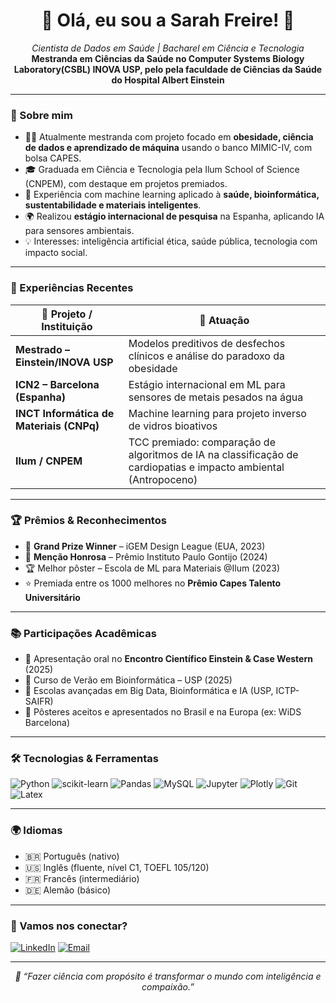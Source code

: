 <h1 align="center">🌟 Olá, eu sou a Sarah Freire! 🌟</h1>

<p align="center">
  <em>Cientista de Dados em Saúde | Bacharel em Ciência e Tecnologia</em><br>
  <strong>Mestranda em Ciências da Saúde no Computer Systems Biology Laboratory(CSBL) INOVA USP, pelo pela faculdade de Ciências da Saúde do Hospital Albert Einstein</strong>
</p>

---

### 🧬 Sobre mim

- 👩‍🔬 Atualmente mestranda com projeto focado em **obesidade, ciência de dados e aprendizado de máquina** usando o banco MIMIC-IV, com bolsa CAPES.
- 🎓 Graduada em Ciência e Tecnologia pela Ilum School of Science (CNPEM), com destaque em projetos premiados.
- 🧠 Experiência com machine learning aplicado à **saúde, bioinformática, sustentabilidade e materiais inteligentes**.
- 🌍 Realizou **estágio internacional de pesquisa** na Espanha, aplicando IA para sensores ambientais.
- 💡 Interesses: inteligência artificial ética, saúde pública, tecnologia com impacto social.

---

### 💼 Experiências Recentes

| 🏢 Projeto / Instituição | 📌 Atuação |
|-------------------------|------------|
| **Mestrado – Einstein/INOVA USP** | Modelos preditivos de desfechos clínicos e análise do paradoxo da obesidade |
| **ICN2 – Barcelona (Espanha)** | Estágio internacional em ML para sensores de metais pesados na água |
| **INCT Informática de Materiais (CNPq)** | Machine learning para projeto inverso de vidros bioativos |
| **Ilum / CNPEM** | TCC premiado: comparação de algoritmos de IA na classificação de cardiopatias e impacto ambiental (Antropoceno) |

---

### 🏆 Prêmios & Reconhecimentos

- 🥇 **Grand Prize Winner** – iGEM Design League (EUA, 2023)
- 🏅 **Menção Honrosa** – Prêmio Instituto Paulo Gontijo (2024)
- 🏆 Melhor pôster – Escola de ML para Materiais @Ilum (2023)
- ⭐ Premiada entre os 1000 melhores no **Prêmio Capes Talento Universitário**

---

### 📚 Participações Acadêmicas

- 🎤 Apresentação oral no **Encontro Científico Einstein & Case Western** (2025)
- 🧪 Curso de Verão em Bioinformática – USP (2025)
- 🧠 Escolas avançadas em Big Data, Bioinformática e IA (USP, ICTP-SAIFR)
- 🧾 Pôsteres aceitos e apresentados no Brasil e na Europa (ex: WiDS Barcelona)

---

### 🛠️ Tecnologias & Ferramentas

![Python](https://img.shields.io/badge/-Python-3776AB?style=flat&logo=python&logoColor=white)
![scikit-learn](https://img.shields.io/badge/-Scikit--Learn-F7931E?style=flat&logo=scikit-learn&logoColor=white)
![Pandas](https://img.shields.io/badge/-Pandas-150458?style=flat&logo=pandas&logoColor=white)
![MySQL](https://img.shields.io/badge/-MySQL-4479A1?style=flat&logo=mysql&logoColor=white)
![Jupyter](https://img.shields.io/badge/-Jupyter-F37626?style=flat&logo=jupyter&logoColor=white)
![Plotly](https://img.shields.io/badge/-Plotly-3F4F75?style=flat&logo=plotly&logoColor=white)
![Git](https://img.shields.io/badge/-Git-F05032?style=flat&logo=git&logoColor=white)
![Latex](https://img.shields.io/badge/-LaTeX-008080?style=flat&logo=latex&logoColor=white)

---

### 🌍 Idiomas

- 🇧🇷 Português (nativo)
- 🇺🇸 Inglês (fluente, nível C1, TOEFL 105/120)
- 🇫🇷 Francês (intermediário)
- 🇩🇪 Alemão (básico)

---

### 🤝 Vamos nos conectar?

[![LinkedIn](https://img.shields.io/badge/-LinkedIn-0077B5?style=flat&logo=linkedin&logoColor=white)](https://www.linkedin.com/in/sarah-freiree/)
[![Email](https://img.shields.io/badge/-Email-D14836?style=flat&logo=gmail&logoColor=white)](mailto:sarah220043@gmail.com)

---

<p align="center"><em>🌱 “Fazer ciência com propósito é transformar o mundo com inteligência e compaixão.”</em></p>
